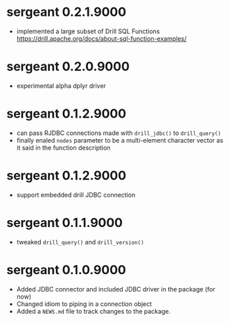 # sergeant 0.2.1.9000

* implemented a large subset of Drill SQL Functions <https://drill.apache.org/docs/about-sql-function-examples/>

# sergeant 0.2.0.9000

* experimental alpha dplyr driver

# sergeant 0.1.2.9000

* can pass RJDBC connections made with `drill_jdbc()` to `drill_query()`
* finally enaled `nodes` parameter to be a multi-element character vector as it said
  in the function description

# sergeant 0.1.2.9000

* support embedded drill JDBC connection

# sergeant 0.1.1.9000

* tweaked `drill_query()` and `drill_version()`

# sergeant 0.1.0.9000

* Added JDBC connector and included JDBC driver in the package (for now)
* Changed idiom to piping in a connection object
* Added a `NEWS.md` file to track changes to the package.



